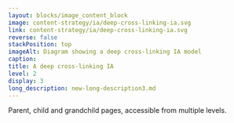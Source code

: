 ```yaml
---
layout: blocks/image_content_block
image: content-strategy/ia/deep-cross-linking-ia.svg
link: content-strategy/ia/deep-cross-linking-ia.svg
reverse: false
stackPosition: top
imageAlt: Diagram showing a deep cross-linking IA model
caption: 
title: A deep cross-linking IA
level: 2
display: 3
long_description: new-long-description3.md
---
```


Parent, child and grandchild pages, accessible from multiple levels.
